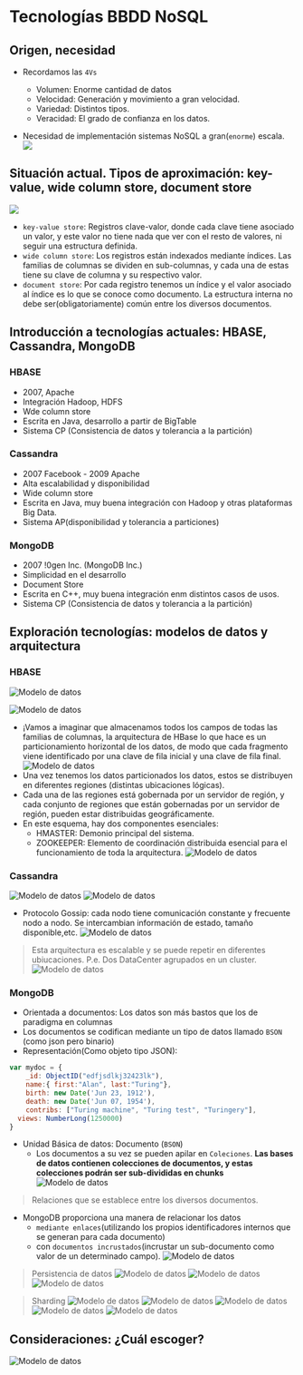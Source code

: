 # Tecnologías BBDD NoSQL

## Origen, necesidad

* Recordamos las `4Vs`
    * Volumen: Enorme cantidad de datos
    * Velocidad: Generación y movimiento a gran velocidad.
    * Variedad: Distintos tipos.
    * Veracidad: El grado de confianza en los datos.

* Necesidad de implementación sistemas NoSQL a gran(`enorme`) escala.
![](../images/22_NoSQL.png)
  
## Situación actual. Tipos de aproximación: key-value, wide column store, document store
![](../images/23_NoSQL.png)
* `key-value store`: Registros clave-valor, donde cada clave tiene asociado un valor, y este valor no tiene nada que ver con el resto de valores, ni seguir una estructura definida.
* `wide column store`: Los registros están indexados mediante índices. Las familias de columnas se dividen en sub-columnas, y cada una de estas tiene su clave de columna y su respectivo valor.
* `document store`: Por cada registro tenemos un índice y el valor asociado al índice es lo que se conoce como documento. La estructura interna no debe ser(obligatoriamente) común entre los diversos documentos.

## Introducción a tecnologías actuales: HBASE, Cassandra, MongoDB
### HBASE
* 2007, Apache
* Integración Hadoop, HDFS
* Wde column store
* Escrita en Java, desarrollo a partir de BigTable
* Sistema CP (Consistencia de datos y tolerancia a la partición)
### Cassandra
* 2007 Facebook - 2009 Apache
* Alta escalabilidad y disponibilidad
* Wide column store
* Escrita en Java, muy buena integración con Hadoop y otras plataformas Big Data.
* Sistema AP(disponibilidad y tolerancia a particiones)
### MongoDB
* 2007 !0gen Inc. (MongoDB Inc.)
* Simplicidad en el desarrollo
* Document Store
* Escrita en C++, muy buena integración enm distintos casos de usos.
* Sistema CP (Consistencia de datos y tolerancia a la partición)
## Exploración tecnologías: modelos de datos y arquitectura

### HBASE
![Modelo de datos](../images/24_NoSQL.png)

![Modelo de datos](../images/25_NoSQL.png)
* ¡Vamos a imaginar que almacenamos todos los campos de todas las familias de columnas, la arquitectura de HBase lo que hace es un particionamiento horizontal de los datos, de modo que cada fragmento viene identificado por una clave de fila inicial y una clave de fila final.
![Modelo de datos](../images/26_NoSQL.png)
* Una vez tenemos los datos particionados los datos, estos se distribuyen en diferentes regiones (distintas ubicaciones lógicas).
* Cada una de las regiones está gobernada por un servidor de región, y cada conjunto de regiones que están gobernadas por un servidor de región, pueden estar distribuidas geográficamente.
* En este esquema, hay dos componentes esenciales:
  * HMASTER: Demonio principal del sistema.
  * ZOOKEEPER: Elemento de coordinación distribuida esencial para el funcionamiento de toda la arquitectura.
![Modelo de datos](../images/27_NoSQL.png)
    
### Cassandra
![Modelo de datos](../images/28_NoSQL.png)
![Modelo de datos](../images/29_NoSQL.png)
* Protocolo Gossip: cada nodo tiene comunicación constante y frecuente nodo a nodo. Se intercambian información de estado, tamaño disponible,etc.
![Modelo de datos](../images/30_NoSQL.png)
  
> Esta arquitectura es escalable y se puede repetir en diferentes ubiucaciones. P.e. Dos DataCenter agrupados en un cluster.
![Modelo de datos](../images/31_NoSQL.png)

### MongoDB
* Orientada a documentos: Los datos son más bastos que los de paradigma  en columnas 
* Los documentos se codifican mediante un tipo de datos llamado `BSON` (como json pero binario)
* Representación(Como objeto tipo JSON): 
```javascript
var mydoc = {
    _id: ObjectID("edfjsdlkj32423lk"),
    name:{ first:"Alan", last:"Turing"},
    birth: new Date('Jun 23, 1912'),
    death: new Date('Jun 07, 1954'),
    contribs: ["Turing machine", "Turing test", "Turingery"],
  views: NumberLong(1250000)
}
```
* Unidad Básica de datos: Documento (`BSON`)
  * Los documentos a su vez se pueden apilar en `Coleciones`. **Las bases de datos contienen colecciones de documentos, y estas colecciones podrán ser sub-divididas en chunks**
  ![Modelo de datos](../images/32_NoSQL.png)

> Relaciones que se establece entre los diversos documentos. 
  * MongoDB proporciona una manera de relacionar los datos
      * `mediante enlaces`(utilizando los propios identificadores internos que se generan para cada documento)
      * con `documentos incrustados`(incrustar un sub-documento como valor de un determinado campo).
        ![Modelo de datos](../images/33_NoSQL.png)
        
> Persistencia de datos
![Modelo de datos](../images/34_NoSQL.png)
![Modelo de datos](../images/35_NoSQL.png)
![Modelo de datos](../images/36_NoSQL.png)
  
> Sharding
![Modelo de datos](../images/37_NoSQL.png)
![Modelo de datos](../images/38_NoSQL.png)
![Modelo de datos](../images/39_NoSQL.png)
![Modelo de datos](../images/40_NoSQL.png)
![Modelo de datos](../images/41_NoSQL.png)


## Consideraciones: ¿Cuál escoger?
![Modelo de datos](../images/42_NoSQL.png)

